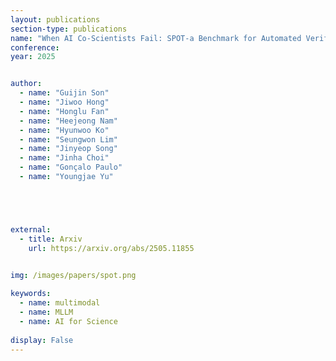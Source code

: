 ```yaml
---
layout: publications
section-type: publications
name: "When AI Co-Scientists Fail: SPOT-a Benchmark for Automated Verification of Scientific Research"
conference:  
year: 2025


author:
  - name: "Guijin Son"
  - name: "Jiwoo Hong"
  - name: "Honglu Fan"
  - name: "Heejeong Nam"
  - name: "Hyunwoo Ko"
  - name: "Seungwon Lim"
  - name: "Jinyeop Song"
  - name: "Jinha Choi"
  - name: "Gonçalo Paulo"
  - name: "Youngjae Yu"





external:
  - title: Arxiv
    url: https://arxiv.org/abs/2505.11855
  

img: /images/papers/spot.png

keywords:
  - name: multimodal
  - name: MLLM
  - name: AI for Science
  
display: False
---
```

